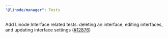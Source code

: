 ```yaml
---
"@linode/manager": Tests
---
```


Add Linode Interface related tests: deleting an interface, editing interfaces, and updating interface settings ([#12876](https://github.com/linode/manager/pull/12876))
